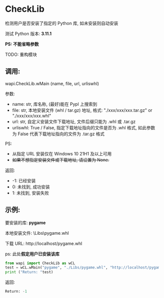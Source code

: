 # CheckLib

检测用户是否安装了指定的 Python 库, 如未安装则自动安装

测试 Python 版本: **3.11.1**

**PS: 不能省略参数**

TODO: 重构模块

## 调用: 

wapi.CheckLib.wMain (name, file, url, urliswhl)

参数:
- name: str, 库名称, (最好)能在 Pypl 上搜索到
- file: str, 本地安装文件 (whl / tar.gz) 地址, 格式: "./xxx/xxx/xxx.tar.gz" or "./xxx/xxx/xxx.whl"
- url: str, 自定义安装文件下载地址, 文件后缀只能为 .whl 或 .tar.gz
- urliswhl: True / False, 指定下载地址指向的文件是否为 .whl 格式, 如此参数为 False 代表下载地址指向的文件为 .tar.gz 格式

PS: 
- 从指定 URL 安装仅在 Windows 10 21H1 及以上可用
- <del>如果不想指定安装文件或下载地址, 请设置为 None.</del>

返回:
- -1: 已经安装
- 0: 未找到, 成功安装
- 1: 未找到, 安装失败

## 示例:

要安装的库: **pygame**

本地安装文件: \Libs\pygame.whl

下载 URL: http://localhost/pygame.whl

ps: 此处**假定用户已安装该库**
```python
from wapi import CheckLib as wCL
test = wCL.wMain("pygame", "./Libs/pygame.whl", "http://localhost/pygame.whl", True)
print ("Return: "test)
```

返回:

```python
Return: -1
```